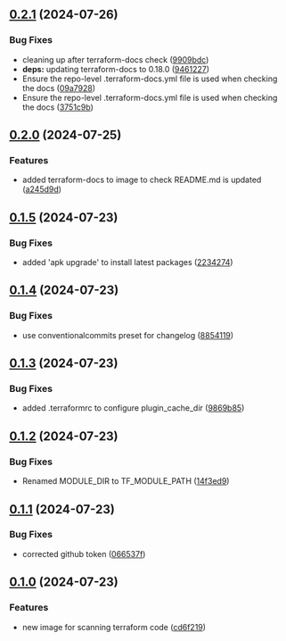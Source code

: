 ## [0.2.1](https://github.com/devops-consultants/terraform-checks/compare/v0.2.0...v0.2.1) (2024-07-26)


### Bug Fixes

* cleaning up after terraform-docs check ([9909bdc](https://github.com/devops-consultants/terraform-checks/commit/9909bdccaaef33f8c6c711aae553dd16eb98add9))
* **deps:** updating terraform-docs to 0.18.0 ([9461227](https://github.com/devops-consultants/terraform-checks/commit/94612278b8b239f5070162841ac4ed26dc4705e1))
* Ensure the repo-level .terraform-docs.yml file is used when checking the docs ([09a7928](https://github.com/devops-consultants/terraform-checks/commit/09a792818f4024e4ba224798948d921d8a0ed5cf))
* Ensure the repo-level .terraform-docs.yml file is used when checking the docs ([3751c9b](https://github.com/devops-consultants/terraform-checks/commit/3751c9b0c3722e748e35f94ba264dc10bf45837c))

## [0.2.0](https://github.com/devops-consultants/terraform-checks/compare/v0.1.5...v0.2.0) (2024-07-25)


### Features

* added terraform-docs to image to check README.md is updated ([a245d9d](https://github.com/devops-consultants/terraform-checks/commit/a245d9d3e6bd271b2031983071f7392d035020cc))

## [0.1.5](https://github.com/devops-consultants/terraform-checks/compare/v0.1.4...v0.1.5) (2024-07-23)


### Bug Fixes

* added 'apk upgrade' to install latest packages ([2234274](https://github.com/devops-consultants/terraform-checks/commit/22342745dd32179d6e6a2069dd61928766b9b279))

## [0.1.4](https://github.com/devops-consultants/terraform-checks/compare/v0.1.3...v0.1.4) (2024-07-23)


### Bug Fixes

* use conventionalcommits preset for changelog ([8854119](https://github.com/devops-consultants/terraform-checks/commit/88541197903fca820e8059a35122d8bc735317b1))

## [0.1.3](https://github.com/devops-consultants/terraform-checks/compare/v0.1.2...v0.1.3) (2024-07-23)


### Bug Fixes

* added .terraformrc to configure plugin_cache_dir ([9869b85](https://github.com/devops-consultants/terraform-checks/commit/9869b8571e7e46d27250f688297544391706df96))

## [0.1.2](https://github.com/devops-consultants/terraform-checks/compare/v0.1.1...v0.1.2) (2024-07-23)


### Bug Fixes

* Renamed MODULE_DIR to TF_MODULE_PATH ([14f3ed9](https://github.com/devops-consultants/terraform-checks/commit/14f3ed9105b848f75e9e3e40bc4b14f736d4245d))

## [0.1.1](https://github.com/devops-consultants/terraform-checks/compare/v0.1.0...v0.1.1) (2024-07-23)


### Bug Fixes

* corrected github token ([066537f](https://github.com/devops-consultants/terraform-checks/commit/066537ff9a759e77f3bb8b7c640d3ae2a9b15414))

## [0.1.0](https://github.com/devops-consultants/terraform-checks/compare/cd6f21941b3e44538996114cd57cd511f693d6c3...v0.1.0) (2024-07-23)


### Features

* new image for scanning terraform code ([cd6f219](https://github.com/devops-consultants/terraform-checks/commit/cd6f21941b3e44538996114cd57cd511f693d6c3))

